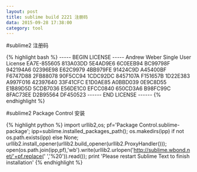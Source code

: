 ```yaml
---
layout: post
title: sublime build 2221 注册码
data: 2015-09-28 17:38:00
category: tool
---
```

#sublime2 注册码

{% highlight bash %}
----- BEGIN LICENSE -----
Andrew Weber
Single User License
EA7E-855605
813A03DD 5E4AD9E6 6C0EEB94 BC99798F
942194A6 02396E98 E62C9979 4BB979FE
91424C9D A45400BF F6747D88 2FB88078
90F5CC94 1CDC92DC 8457107A F151657B
1D22E383 A997F016 42397640 33F41CFC
E1D0AE85 A0BBD039 0E9C8D55 E1B89D5D
5CDB7036 E56DE1C0 EFCC0840 650CD3A6
B98FC99C 8FAC73EE D2B95564 DF450523
------ END LICENSE ------
{% endhighlight %}

#sublime2 Package Control 安装

{% highlight python %}
import urllib2,os; 
pf='Package Control.sublime-package'; 
ipp=sublime.installed_packages_path(); 
os.makedirs(ipp) if not os.path.exists(ipp) else None; 
urllib2.install_opener(urllib2.build_opener(urllib2.ProxyHandler())); open(os.path.join(ipp,pf),'wb').write(urllib2.urlopen('http://sublime.wbond.net/'+pf.replace(' ','%20')).read()); 
print 'Please restart Sublime Text to finish installation'
{% endhighlight %}
